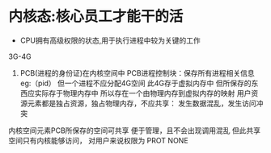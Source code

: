 # 内核态:核心员工才能干的活

- CPU拥有高级权限的状态,用于执行进程中较为关键的工作

3G-4G

1. PCB(进程的身份证)在内核空间中
PCB进程控制块：保存所有进程相关信息		eg:（pid）
但一个进程不应分配4G空间
此4G存于虚拟内存中
但所保存的东西应实际存于物理内存中
所以存在一个由物理内存到虚拟内存的映射
用户资源元素都是独占资源，独占物理内存，不应共享：
发生数据混乱，发生访问冲突

内核空间元素PCB所保存的空间可共享
便于管理，且不会出现调用混乱
但此共享空间只有内核能够访问，
对用户来说权限为 PROT NONE